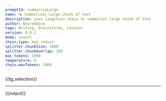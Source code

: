 ```yaml
---
promptId: summarizeLarge
name: 🗞️ Summarizes Large chunk of text
description: uses langchain chain to summarize large chunk of text
author: Noureddine
tags: Writing, Brainstorms, Lessons
version: 0.0.1
mode: insert
chain.type: map_reduce
splitter.chunkSize: 1000
splitter.chunkOverlap: 100
max_tokens: 1000
temperature: 0
chain.maxTokens: 1000
---
```

{{tg_selection}}
***
{{output}}